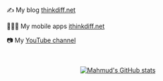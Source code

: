 ✍️ My blog [thinkdiff.net](https://thinkdiff.net/)

👨🏼‍💻 My mobile apps [ithinkdiff.net](https://ithinkdiff.net)

📷 My [YouTube channel](https://www.youtube.com/channel/UCtHlgyUw0wLE5Ous9swfFlg)

<br />
<div align="center">

  [![Mahmud's GitHub stats](https://github-readme-stats.vercel.app/api?username=mahmudahsan)](https://github.com/anuraghazra/github-readme-stats)
  
</div>
